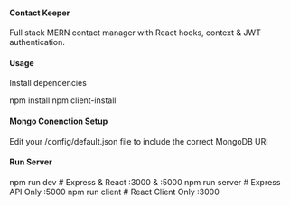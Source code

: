 #### Contact Keeper

Full stack MERN contact manager with React hooks, context & JWT authentication.

#### Usage

Install dependencies

npm install
npm client-install

#### Mongo Conenction Setup

Edit your /config/default.json file to include the correct MongoDB URI

#### Run Server

npm run dev # Express & React :3000 & :5000
npm run server # Express API Only :5000
npm run client # React Client Only :3000

